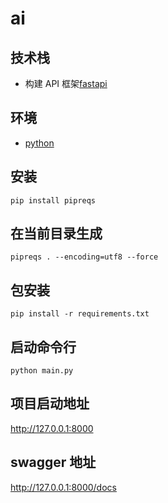 # ai

## 技术栈

- 构建 API 框架[fastapi](https://fastapi.tiangolo.com/zh/)

## 环境

- [python](https://www.python.org/downloads/)

## 安装

```shell
pip install pipreqs
```

## 在当前目录生成

```shell
pipreqs . --encoding=utf8 --force
```

## 包安装

```shell
pip install -r requirements.txt
```

## 启动命令行

```shell
python main.py
```

## 项目启动地址

http://127.0.0.1:8000

## swagger 地址

http://127.0.0.1:8000/docs
